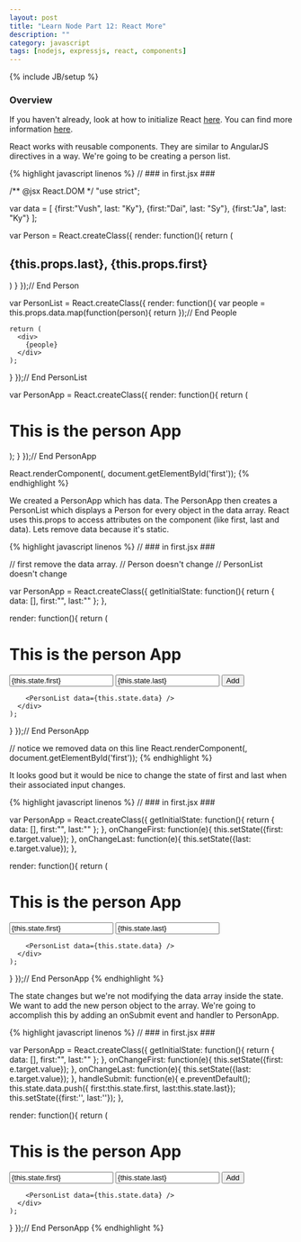```yaml
---
layout: post
title: "Learn Node Part 12: React More"
description: ""
category: javascript
tags: [nodejs, expressjs, react, components]
---
```

{% include JB/setup %}


<!-- Overview -->
<h3>Overview</h3>

If you haven't already, look at how to initialize React [here](/javascript/2015/02/14/learn-node-part-11-basic-react/). You can find more information [here](https://github.com/GabrielGhe/NodePractice/tree/master/Server19ReactMore).

React works with reusable components. They are similar to AngularJS directives in a way. We're going to be creating a person list.

<!-- Code _______________________________________-->
{% highlight javascript linenos %}
// ### in first.jsx ###

/** @jsx React.DOM */
"use strict";

var data = [
  {first:"Vush", last: "Ky"},
  {first:"Dai", last: "Sy"},
  {first:"Ja", last: "Ky"}
];

var Person = React.createClass({
  render: function(){
    return (
      <div>
        <h2>{this.props.last}, {this.props.first}</h2>
      </div>
    )
  }
});// End Person


var PersonList = React.createClass({
  render: function(){
    var people = this.props.data.map(function(person){
      return <Person first={person.first} last={person.last} />
    });// End People

    return (
      <div>
        {people}
      </div>
    );
  }
});// End PersonList


var PersonApp = React.createClass({
  render: function(){
    return (
      <div>
        <h1>This is the person App</h1>
        <PersonList data={this.props.data} />
      </div>
    );
  }
});// End PersonApp


React.renderComponent(<PersonApp data={data} />, document.getElementById('first'));
{% endhighlight %}
<!-- /Code ^^^^^^^^^^^^^^^^^^^^^^^^^^^^^^^^^^^^^^-->

We created a PersonApp which has data. The PersonApp then creates a PersonList which displays a Person for every object in the data array. React uses this.props to access attributes on the component (like first, last and data). Lets remove data because it's static.

<!-- Code _______________________________________-->
{% highlight javascript linenos %}
// ### in first.jsx ###

// first remove the data array.
// Person doesn't change
// PersonList doesn't change


var PersonApp = React.createClass({
  getInitialState: function(){
    return { data: [], first:"", last:"" };
  },

  render: function(){
    return (
      <div>
        <h1>This is the person App</h1>
        <form>
          <input type="text" value={this.state.first} />
          <input type="text" value={this.state.last} />
          <button type="submit">Add</button>
        </form>

        <PersonList data={this.state.data} />
      </div>
    );
  }
});// End PersonApp

// notice we removed data on this line
React.renderComponent(<PersonApp />, document.getElementById('first'));
{% endhighlight %}
<!-- /Code ^^^^^^^^^^^^^^^^^^^^^^^^^^^^^^^^^^^^^^-->

It looks good but it would be nice to change the state of first and last when their associated input changes.

<!-- Code _______________________________________-->
{% highlight javascript linenos %}
// ### in first.jsx ###

var PersonApp = React.createClass({
  getInitialState: function(){
    return { data: [], first:"", last:"" };
  },
  onChangeFirst: function(e){
    this.setState({first: e.target.value});
  },
  onChangeLast: function(e){
    this.setState({last: e.target.value});
  },

  render: function(){
    return (
      <div>
        <h1>This is the person App</h1>
        <form>
          <input type="text" value={this.state.first} onChange={this.onChangeFirst} />
          <input type="text" value={this.state.last} onChange={this.onChangeLast} />
        </form>

        <PersonList data={this.state.data} />
      </div>
    );
  }
});// End PersonApp
{% endhighlight %}
<!-- /Code ^^^^^^^^^^^^^^^^^^^^^^^^^^^^^^^^^^^^^^-->

The state changes but we're not modifying the data array inside the state. We want to add the new person object to the array. We're going to accomplish this by adding an onSubmit event and handler to PersonApp.

<!-- Code _______________________________________-->
{% highlight javascript linenos %}
// ### in first.jsx ###

var PersonApp = React.createClass({
  getInitialState: function(){
    return { data: [], first:"", last:"" };
  },
  onChangeFirst: function(e){
    this.setState({first: e.target.value});
  },
  onChangeLast: function(e){
    this.setState({last: e.target.value});
  },
  handleSubmit: function(e){
    e.preventDefault();
    this.state.data.push({ first:this.state.first, last:this.state.last});
    this.setState({first:'', last:''});
  },

  render: function(){
    return (
      <div>
        <h1>This is the person App</h1>
        <form onSubmit={this.handleSubmit}>
          <input type="text" value={this.state.first} onChange={this.onChangeFirst} />
          <input type="text" value={this.state.last} onChange={this.onChangeLast} />
          <button type="submit">Add</button>
        </form>

        <PersonList data={this.state.data} />
      </div>
    );
  }
});// End PersonApp
{% endhighlight %}
<!-- /Code ^^^^^^^^^^^^^^^^^^^^^^^^^^^^^^^^^^^^^^-->